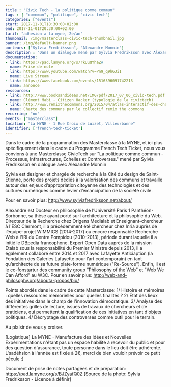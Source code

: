 ```yaml
---
title : "Civic Tech - la politique comme commun"
tags : [ "comnmun", "politique", "civic tech"]
categories: ["events"]
start: 2017-11-01T18:30:00+02:00
end: 2017-11-01T20:30:00+02:00
tarif: "adhesion a la myne, 2e/an"
thumbnail: /img/masterclass-civic-tech-thumbnail.jpg
banner: /img/default-banner.png
porteurs: ["Sylvia Fredriksson", "Alexandre Monnin"]
description : "Dans un dialogue mené par Sylvia Fredriksson avec Alexandre Monnin, il est question de la politique comme commun - Processus, Infrastructures, Échelles et Controverses."
documentation:
- link: https://pad.lamyne.org/s/rkUuQYhaZ#
  name: Prise de note
- link: https://www.youtube.com/watch?v=Pn9_q9h6JiI
  name: Live Stream
- link: https://www.facebook.com/events/1516396091742213
  name: annonce
ressources:
- link: http://www.booksandideas.net/IMG/pdf/2017_07_06_civic-tech.pdf
  name: Clément Mabi - Citizen Hacker (typologie de la civictech)
- link: http://www.remixthecommons.org/2015/04/atlas-interactif-des-chartes-des-communs-urbains/
  name: Charte des communs par le collectif remix the commons
recurring: "no"
events: ["masterclass"]
location: "La MYNE - 1 Rue Croix de Luizet, Villeurbanne"
identifier: ['french-tech-ticket']
---
```

Dans le cadre de la programmation des Masterclasse à la MYNE, et ici plus spécifiquement dans le cadre du Programme French Tech Ticket, nous vous convions à une Masterclasse CivicTech sur "La politique comme commun - Processus, Infrastructures, Échelles et Controverses." mené par Sylvia Fredriksson en dialogue avec Alexandre Monnin

Sylvia est designer et chargée de recherche à la Cité du design de Saint-Étienne, porte des projets dédiés à la valorisation des communs et travaille autour des enjeux d’appropriation citoyenne des technologies et des cultures numériques comme levier d’émancipation de la société civile.

Pour en savoir plus: http://www.sylviafredriksson.net/about/

Alexandre est Docteur en philosophie de l’Université Paris 1 Panthéon-Sorbonne, sa thèse ayant porté sur l’architecture et la philosophie du Web. Directeur de la Recherche chez Origens Medialab et Enseignant-chercheur à l'ESC Clermont, il a précédemment été chercheur chez Inria auprès de l’équipe-projet WIMMICS (2014-2017) ou encore responsable Recherche Web à l'IRI du Centre Pompidou (2010-2013), période durant laquelle il a initié le DBpedia francophone. Expert Open Data auprès de la mission Etalab sous la responsabilité du Premier Ministre depuis 2013, il a également collaboré entre 2014 et 2017 avec Lafayette Anticiaption (la Fondation des Galeries Lafayette pour l’art contemporain) en tant qu’architecte de sa future plate-forme numérique ("Re-Source"). Enfin, il est le co-fonstartur des community group “Philosophy of the Web” et "Web We Can Afford" au W3C.
Pour en savoir plus: http://web-and-philosophy.org/abouta-propos/bio/

Points abordés dans le cadre de cette Masterclasse:
1/ Histoire et mémoires : quelles ressources mémorielles pour quelles finalités ?
2/ État des lieux des initiatives dans le champ de l'innovation démocratique.
3/ Analyse des différentes grilles de lecture, issues de travaux de chercheurs et de praticiens, qui permettent la qualification de ces initiatives en tant d'objets politiques.
4/ Décryptage des controverses comme outil pour le terrain.

Au plaisir de vous y croiser.

[Logistique]
La MYNE - Manufacture des Idées et Nouvelles Expérimentations n'étant pas un espace habilité à recevoir du public et pour des question d'assurance, toute personne dans le lieu doit être adhérente. L'sadéhsion à l'année est fixée à 2€, merci de bien vouloir prévoir ce petit pécule :)

Document de prise de notes partagées et de préparation: https://pad.lamyne.org/s/BJZyafQ0Z
[Source de la photo: Sylvia Fredriksson - Licence à définir]
